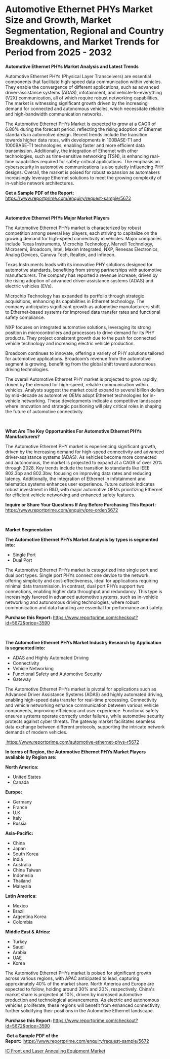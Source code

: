 <p><h1>Automotive Ethernet PHYs Market Size and Growth, Market Segmentation, Regional and Country Breakdowns, and Market Trends for Period from 2025 -  2032</h1></p><p><strong>Automotive Ethernet PHYs Market Analysis and Latest Trends</strong></p>
<p><p>Automotive Ethernet PHYs (Physical Layer Transceivers) are essential components that facilitate high-speed data communication within vehicles. They enable the convergence of different applications, such as advanced driver-assistance systems (ADAS), infotainment, and vehicle-to-everything (V2X) communication, all of which require robust networking capabilities. The market is witnessing significant growth driven by the increasing demand for connected and autonomous vehicles, which necessitate reliable and high-bandwidth communication networks.</p><p>The Automotive Ethernet PHYs Market is expected to grow at a CAGR of 6.80% during the forecast period, reflecting the rising adoption of Ethernet standards in automotive design. Recent trends include the transition towards higher data rates, with developments in 100BASE-T1 and 1000BASE-T1 technologies, enabling faster and more efficient data transmission. Additionally, the integration of Ethernet with other technologies, such as time-sensitive networking (TSN), is enhancing real-time capabilities required for safety-critical applications. The emphasis on cybersecurity in automotive communications is also quietly influencing PHY designs. Overall, the market is poised for robust expansion as automakers increasingly leverage Ethernet solutions to meet the growing complexity of in-vehicle network architectures.</p></p>
<p><strong>Get a Sample PDF of the Report:&nbsp;</strong> <a href="https://www.reportprime.com/enquiry/request-sample/5672?utm_campaign=2395&utm_medium=2&utm_source=Github&utm_content=ia&utm_term=19032025&utm_id=automotive-ethernet-phys">https://www.reportprime.com/enquiry/request-sample/5672</a></p>
<p>&nbsp;</p>
<p><strong>Automotive Ethernet PHYs Major Market Players</strong></p>
<p><p>The Automotive Ethernet PHYs market is characterized by robust competition among several key players, each striving to capitalize on the growing demand for high-speed connectivity in vehicles. Major companies include Texas Instruments, Microchip Technology, Marvell Technology, Microsemi, Broadcom, Intel, Maxim Integrated, NXP, Renesas Electronics, Analog Devices, Canova Tech, Realtek, and Infineon.</p><p>Texas Instruments leads with its innovative PHY solutions designed for automotive standards, benefiting from strong partnerships with automotive manufacturers. The company has reported a revenue increase, driven by the rising adoption of advanced driver-assistance systems (ADAS) and electric vehicles (EVs).</p><p>Microchip Technology has expanded its portfolio through strategic acquisitions, enhancing its capabilities in Ethernet technology. The company anticipates significant growth as automotive manufacturers shift to Ethernet-based systems for improved data transfer rates and functional safety compliance.</p><p>NXP focuses on integrated automotive solutions, leveraging its strong position in microcontrollers and processors to drive demand for its PHY products. They project consistent growth due to the push for connected vehicle technology and increasing electric vehicle production.</p><p>Broadcom continues to innovate, offering a variety of PHY solutions tailored for automotive applications. Broadcom’s revenue from the automotive segment is growing, benefiting from the global shift toward autonomous driving technologies.</p><p>The overall Automotive Ethernet PHY market is projected to grow rapidly, driven by the demand for high-speed, reliable communication within vehicles. Analysts suggest the market could expand to several billion dollars by mid-decade as automotive OEMs adopt Ethernet technologies for in-vehicle networking. These developments indicate a competitive landscape where innovation and strategic positioning will play critical roles in shaping the future of automotive connectivity.</p></p>
<p>&nbsp;</p>
<p><strong>What Are The Key Opportunities For Automotive Ethernet PHYs Manufacturers?</strong></p>
<p><p>The Automotive Ethernet PHY market is experiencing significant growth, driven by the increasing demand for high-speed connectivity and advanced driver-assistance systems (ADAS). As vehicles become more connected and autonomous, the market is projected to expand at a CAGR of over 20% through 2028. Key trends include the transition to standards like IEEE 802.3bp and 802.3bw, focusing on improving data rates and reducing latency. Additionally, the integration of Ethernet in infotainment and telematics systems enhances user experience. Future outlook indicates robust investment in R&D, with major automotive OEMs prioritizing Ethernet for efficient vehicle networking and enhanced safety features.</p></p>
<p><strong>Inquire or Share Your Questions If Any Before Purchasing This Report:</strong> <a href="https://www.reportprime.com/enquiry/pre-order/5672?utm_campaign=2395&utm_medium=2&utm_source=Github&utm_content=ia&utm_term=19032025&utm_id=automotive-ethernet-phys">https://www.reportprime.com/enquiry/pre-order/5672</a></p>
<p>&nbsp;</p>
<p><strong>Market Segmentation</strong></p>
<p><strong>The Automotive Ethernet PHYs Market Analysis by types is segmented into:</strong></p>
<p><ul><li>Single Port</li><li>Dual Port</li></ul></p>
<p><p>The Automotive Ethernet PHYs market is categorized into single port and dual port types. Single port PHYs connect one device to the network, offering simplicity and cost-effectiveness, ideal for applications requiring minimal data transmission. In contrast, dual port PHYs support two connections, enabling higher data throughput and redundancy. This type is increasingly favored in advanced automotive systems, such as in-vehicle networking and autonomous driving technologies, where robust communication and data handling are essential for performance and safety.</p></p>
<p><strong>Purchase this Report:&nbsp;</strong><a href="https://www.reportprime.com/checkout?id=5672&price=3590&utm_campaign=2395&utm_medium=2&utm_source=Github&utm_content=ia&utm_term=19032025&utm_id=automotive-ethernet-phys">https://www.reportprime.com/checkout?id=5672&price=3590</a></p>
<p>&nbsp;</p>
<p><strong>The Automotive Ethernet PHYs Market Industry Research by Application is segmented into:</strong></p>
<p><ul><li>ADAS and Highly Automated Driving</li><li>Connectivity</li><li>Vehicle Networking</li><li>Functional Safety and Automotive Security</li><li>Gateway</li></ul></p>
<p><p>The Automotive Ethernet PHYs market is pivotal for applications such as Advanced Driver Assistance Systems (ADAS) and highly automated driving, enabling high-speed data transfer for real-time processing. Connectivity and vehicle networking enhance communication between various vehicle components, improving efficiency and user experience. Functional safety ensures systems operate correctly under failures, while automotive security protects against cyber threats. The gateway market facilitates seamless data exchange between different protocols, supporting the intricate network demands of modern vehicles.</p></p>
<p><a href="https://www.reportprime.com/automotive-ethernet-phys-r5672?utm_campaign=2395&utm_medium=2&utm_source=Github&utm_content=ia&utm_term=19032025&utm_id=automotive-ethernet-phys">&nbsp;https://www.reportprime.com/automotive-ethernet-phys-r5672</a></p>
<p><strong>In terms of Region, the Automotive Ethernet PHYs Market Players available by Region are:</strong></p>
<p>
    <p> <strong> North America: </strong>
        <ul>
            <li>United States</li>
            <li>Canada</li>
        </ul>
        </p> 
    <p> <strong> Europe: </strong>
        <ul>
            <li>Germany</li>
            <li>France</li>
            <li>U.K.</li>
            <li>Italy</li>
            <li>Russia</li>
        </ul>
        </p> 
    <p> <strong> Asia-Pacific: </strong>
        <ul>
            <li>China</li>
            <li>Japan</li>
            <li>South Korea</li>
            <li>India</li>
            <li>Australia</li>
            <li>China Taiwan</li>
            <li>Indonesia</li>
            <li>Thailand</li>
            <li>Malaysia</li>
        </ul>
        </p> 
    <p> <strong> Latin America: </strong>
        <ul>
            <li>Mexico</li>
            <li>Brazil</li>
            <li>Argentina Korea</li>
            <li>Colombia</li>
        </ul>
        </p> 
    <p> <strong> Middle East & Africa: </strong>
        <ul>
            <li>Turkey</li>
            <li>Saudi</li>
            <li>Arabia</li>
            <li>UAE</li>
            <li>Korea</li>
        </ul>
    </p>
    </p>
<p><p>The Automotive Ethernet PHYs market is poised for significant growth across various regions, with APAC anticipated to lead, capturing approximately 40% of the market share. North America and Europe are expected to follow, holding around 30% and 20%, respectively. China's market share is projected at 10%, driven by increased automotive production and technological advancements. As electric and autonomous vehicles proliferate, these regions will benefit from enhanced connectivity, further solidifying their positions in the Automotive Ethernet landscape.</p></p>
<p><strong>Purchase this Report: </strong><a href="https://www.reportprime.com/checkout?id=5672&price=3590&utm_campaign=2395&utm_medium=2&utm_source=Github&utm_content=ia&utm_term=19032025&utm_id=automotive-ethernet-phys">https://www.reportprime.com/checkout?id=5672&price=3590</a></p>
<p>&nbsp;<strong>Get a Sample PDF of the Report:&nbsp;&nbsp;</strong><a href="https://www.reportprime.com/enquiry/request-sample/5672?utm_campaign=2395&utm_medium=2&utm_source=Github&utm_content=ia&utm_term=19032025&utm_id=automotive-ethernet-phys">https://www.reportprime.com/enquiry/request-sample/5672</a></p>
<p><strong></strong></p>
<p><p><a href="https://github.com/NargisHussain75/Market-Research-Report-List-1/blob/main/ic-front-end-laser-annealing-equipment-market.md?utm_campaign=2395&utm_medium=2&utm_source=Github&utm_content=ia&utm_term=19032025&utm_id=automotive-ethernet-phys">IC Front end Laser Annealing Equipment Market</a></p></p>